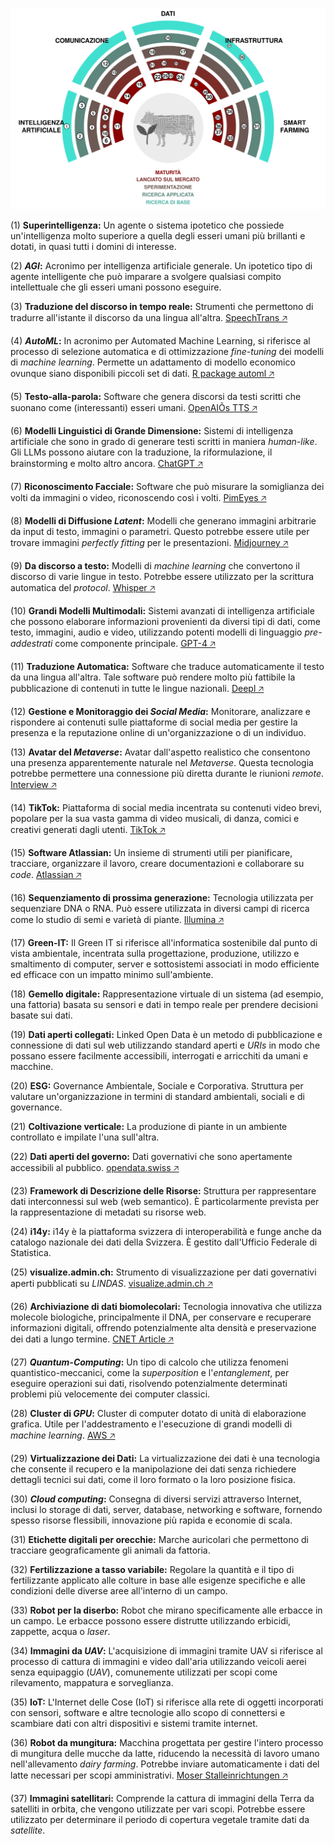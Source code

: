 ![](technology-radar.png)


(1) **Superintelligenza:** Un agente o sistema ipotetico che possiede un'intelligenza molto superiore a quella degli esseri umani più brillanti e dotati, in quasi tutti i domini di interesse. 

(2) ***AGI*:** Acronimo per intelligenza artificiale generale. Un ipotetico tipo di agente intelligente che può imparare a svolgere qualsiasi compito intellettuale che gli esseri umani possono eseguire. 

(3) **Traduzione del discorso in tempo reale:** Strumenti che permettono di tradurre all'istante il discorso da una lingua all'altra.  [SpeechTrans 🡥](https://speechtrans.com/)

(4) ***AutoML*:** In acronimo per Automated Machine Learning, si riferisce al processo di selezione automatica e di ottimizzazione *fine-tuning* dei modelli di *machine learning*. Permette un adattamento di modello economico ovunque siano disponibili piccoli set di dati. [R package automl 🡥](https://cran.r-project.org/web/packages/automl/)

(5) **Testo-alla-parola:** Software che genera discorsi da testi scritti che suonano come (interessanti) esseri umani.  [OpenAIÕs TTS 🡥](https://platform.openai.com/docs/guides/text-to-speech)

(6) **Modelli Linguistici di Grande Dimensione:** Sistemi di intelligenza artificiale che sono in grado di generare testi scritti in maniera *human-like*. Gli LLMs possono aiutare con la traduzione, la riformulazione, il brainstorming e molto altro ancora. [ChatGPT 🡥](https://chat.openai.com/)

(7) **Riconoscimento Facciale:** Software che può misurare la somiglianza dei volti da immagini o video, riconoscendo così i volti.  [PimEyes 🡥](https://pimeyes.com/)

(8) **Modelli di Diffusione *Latent*:** Modelli che generano immagini arbitrarie da input di testo, immagini o parametri. Questo potrebbe essere utile per trovare immagini *perfectly fitting* per le presentazioni. [Midjourney 🡥](https://www.midjourney.com/)

(9) **Da discorso a testo:** Modelli di *machine learning* che convertono il discorso di varie lingue in testo. Potrebbe essere utilizzato per la scrittura automatica del *protocol*. [Whisper 🡥](https://openai.com/research/whisper)

(10) **Grandi Modelli Multimodali:** Sistemi avanzati di intelligenza artificiale che possono elaborare informazioni provenienti da diversi tipi di dati, come testo, immagini, audio e video, utilizzando potenti modelli di linguaggio *pre-addestrati* come componente principale.  [GPT-4 🡥](https://openai.com/blog/chatgpt-can-now-see-hear-and-speak)

(11) **Traduzione Automatica:** Software che traduce automaticamente il testo da una lingua all'altra. Tale software può rendere molto più fattibile la pubblicazione di contenuti in tutte le lingue nazionali. [Deepl 🡥](https://deepl.com/)

(12) **Gestione e Monitoraggio dei *Social Media*:** Monitorare, analizzare e rispondere ai contenuti sulle piattaforme di social media per gestire la presenza e la reputazione online di un'organizzazione o di un individuo. 

(13) **Avatar del *Metaverse*:** Avatar dall'aspetto realistico che consentono una presenza apparentemente naturale nel *Metaverse*. Questa tecnologia potrebbe permettere una connessione più diretta durante le riunioni *remote*. [Interview 🡥](https://www.youtube.com/watch?v=MVYrJJNdrEg)

(14) **TikTok:** Piattaforma di social media incentrata su contenuti video brevi, popolare per la sua vasta gamma di video musicali, di danza, comici e creativi generati dagli utenti.  [TikTok 🡥](https://www.tiktok.com/)

(15) **Software Atlassian:** Un insieme di strumenti utili per pianificare, tracciare, organizzare il lavoro, creare documentazioni e collaborare su *code*.  [Atlassian 🡥](https://www.atlassian.com/software)

(16) **Sequenziamento di prossima generazione:** Tecnologia utilizzata per sequenziare DNA o RNA. Può essere utilizzata in diversi campi di ricerca come lo studio di semi e varietà di piante.  [Illumina 🡥](https://emea.illumina.com/science/technology/next-generation-sequencing.html)

(17) **Green-IT:** Il Green IT si riferisce all'informatica sostenibile dal punto di vista ambientale, incentrata sulla progettazione, produzione, utilizzo e smaltimento di computer, server e sottosistemi associati in modo efficiente ed efficace con un impatto minimo sull'ambiente. 

(18) **Gemello digitale:** Rappresentazione virtuale di un sistema (ad esempio, una fattoria) basata su sensori e dati in tempo reale per prendere decisioni basate sui dati. 

(19) **Dati aperti collegati:** Linked Open Data è un metodo di pubblicazione e connessione di dati sul web utilizzando standard aperti e *URIs* in modo che possano essere facilmente accessibili, interrogati e arricchiti da umani e macchine. 

(20) **ESG:** Governance Ambientale, Sociale e Corporativa. Struttura per valutare un'organizzazione in termini di standard ambientali, sociali e di governance. 

(21) **Coltivazione verticale:** La produzione di piante in un ambiente controllato e impilate l'una sull'altra. 

(22) **Dati aperti del governo:** Dati governativi che sono apertamente accessibili al pubblico.  [opendata.swiss 🡥](https://opendata.swiss)

(23) **Framework di Descrizione delle Risorse:** Struttura per rappresentare dati interconnessi sul web (web semantico). È particolarmente prevista per la rappresentazione di metadati su risorse web. 

(24) **i14y:** i14y è la piattaforma svizzera di interoperabilità e funge anche da catalogo nazionale dei dati della Svizzera. È gestito dall'Ufficio Federale di Statistica. 

(25) **visualize.admin.ch:** Strumento di visualizzazione per dati governativi aperti pubblicati su *LINDAS*.  [visualize.admin.ch 🡥](https://www.visualize.admin.ch)

(26) **Archiviazione di dati biomolecolari:** Tecnologia innovativa che utilizza molecole biologiche, principalmente il DNA, per conservare e recuperare informazioni digitali, offrendo potenzialmente alta densità e preservazione dei dati a lungo termine.  [CNET Article 🡥](https://www.cnet.com/tech/computing/startup-packs-all-16gb-wikipedia-onto-dna-strands-demonstrate-new-storage-tech/)

(27) ***Quantum-Computing*:** Un tipo di calcolo che utilizza fenomeni quantistico-meccanici, come la *superposition* e l'*entanglement*, per eseguire operazioni sui dati, risolvendo potenzialmente determinati problemi più velocemente dei computer classici. 

(28) **Cluster di *GPU*:** Cluster di computer dotato di unità di elaborazione grafica. Utile per l'addestramento e l'esecuzione di grandi modelli di *machine learning*.  [AWS 🡥](https://aws.amazon.com/nvidia/)

(29) **Virtualizzazione dei Dati:** La virtualizzazione dei dati è una tecnologia che consente il recupero e la manipolazione dei dati senza richiedere dettagli tecnici sui dati, come il loro formato o la loro posizione fisica. 

(30) ***Cloud computing*:** Consegna di diversi servizi attraverso Internet, inclusi lo storage di dati, server, database, networking e software, fornendo spesso risorse flessibili, innovazione più rapida e economie di scala. 

(31) **Etichette digitali per orecchie:** Marche auricolari che permettono di tracciare geograficamente gli animali da fattoria. 

(32) **Fertilizzazione a tasso variabile:** Regolare la quantità e il tipo di fertilizzante applicato alle colture in base alle esigenze specifiche e alle condizioni delle diverse aree all'interno di un campo. 

(33) **Robot per la diserbo:** Robot che mirano specificamente alle erbacce in un campo. Le erbacce possono essere distrutte utilizzando erbicidi, zappette, acqua o *laser*. 

(34) **Immagini da *UAV*:** L'acquisizione di immagini tramite UAV si riferisce al processo di cattura di immagini e video dall'aria utilizzando veicoli aerei senza equipaggio (*UAV*), comunemente utilizzati per scopi come rilevamento, mappatura e sorveglianza. 

(35) **IoT:** L'Internet delle Cose (IoT) si riferisce alla rete di oggetti incorporati con sensori, software e altre tecnologie allo scopo di connettersi e scambiare dati con altri dispositivi e sistemi tramite internet. 

(36) **Robot da mungitura:** Macchina progettata per gestire l'intero processo di mungitura delle mucche da latte, riducendo la necessità di lavoro umano nell'allevamento *dairy farming*. Potrebbe inviare automaticamente i dati del latte necessari per scopi amministrativi. [Moser Stalleinrichtungen 🡥](http://www.moser-stalleinrichtungen.ch)

(37) **Immagini satellitari:** Comprende la cattura di immagini della Terra da satelliti in orbita, che vengono utilizzate per vari scopi. Potrebbe essere utilizzato per determinare il periodo di copertura vegetale tramite dati da *satellite*.